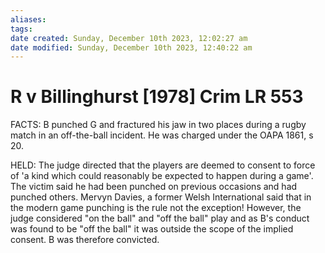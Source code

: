 ```yaml
---
aliases: 
tags: 
date created: Sunday, December 10th 2023, 12:02:27 am
date modified: Sunday, December 10th 2023, 12:40:22 am
---
```


# R v Billinghurst [1978] Crim LR 553

FACTS: B punched G and fractured his jaw in two places during a rugby match in an off-the-ball incident. He was charged under the OAPA 1861, s 20.

HELD: The judge directed that the players are deemed to consent to force of 'a kind which could reasonably be expected to happen during a game'. The victim said he had been punched on previous occasions and had punched others. Mervyn Davies, a former Welsh International said that in the modern game punching is the rule not the exception! However, the judge considered "on the ball" and "off the ball" play and as B's conduct was found to be "off the ball" it was outside the scope of the implied consent. B was therefore convicted.
